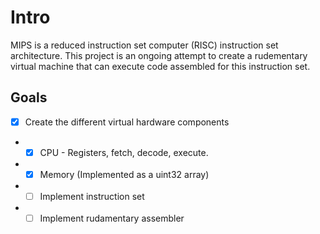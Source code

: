 # Intro
MIPS is a reduced instruction set computer (RISC) instruction set architecture. This project is an ongoing attempt to create a rudementary virtual machine that can execute code assembled for this instruction set.

## Goals
- [x] Create the different virtual hardware components
- - [x] CPU - Registers, fetch, decode, execute.
- - [x] Memory (Implemented as a uint32 array)
- - [ ] Implement instruction set
- - [ ] Implement rudamentary assembler
